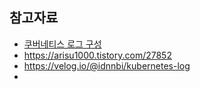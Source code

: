 

## 참고자료 ##

* [쿠버네티스 로그 구성](https://blog.voidmainvoid.net/145)
* https://arisu1000.tistory.com/27852
* https://velog.io/@idnnbi/kubernetes-log
* 
